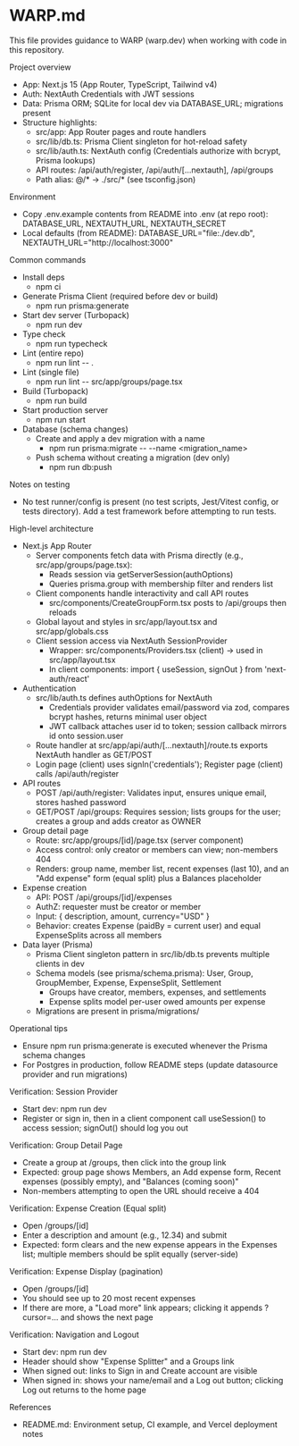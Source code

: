# WARP.md

This file provides guidance to WARP (warp.dev) when working with code in this repository.

Project overview
- App: Next.js 15 (App Router, TypeScript, Tailwind v4)
- Auth: NextAuth Credentials with JWT sessions
- Data: Prisma ORM; SQLite for local dev via DATABASE_URL; migrations present
- Structure highlights:
  - src/app: App Router pages and route handlers
  - src/lib/db.ts: Prisma Client singleton for hot-reload safety
  - src/lib/auth.ts: NextAuth config (Credentials authorize with bcrypt, Prisma lookups)
  - API routes: /api/auth/register, /api/auth/[...nextauth], /api/groups
  - Path alias: @/* → ./src/* (see tsconfig.json)

Environment
- Copy .env.example contents from README into .env (at repo root): DATABASE_URL, NEXTAUTH_URL, NEXTAUTH_SECRET
- Local defaults (from README): DATABASE_URL="file:./dev.db", NEXTAUTH_URL="http://localhost:3000"

Common commands
- Install deps
  - npm ci
- Generate Prisma Client (required before dev or build)
  - npm run prisma:generate
- Start dev server (Turbopack)
  - npm run dev
- Type check
  - npm run typecheck
- Lint (entire repo)
  - npm run lint -- .
- Lint (single file)
  - npm run lint -- src/app/groups/page.tsx
- Build (Turbopack)
  - npm run build
- Start production server
  - npm run start
- Database (schema changes)
  - Create and apply a dev migration with a name
    - npm run prisma:migrate -- --name <migration_name>
  - Push schema without creating a migration (dev only)
    - npm run db:push

Notes on testing
- No test runner/config is present (no test scripts, Jest/Vitest config, or tests directory). Add a test framework before attempting to run tests.

High-level architecture
- Next.js App Router
  - Server components fetch data with Prisma directly (e.g., src/app/groups/page.tsx):
    - Reads session via getServerSession(authOptions)
    - Queries prisma.group with membership filter and renders list
  - Client components handle interactivity and call API routes
    - src/components/CreateGroupForm.tsx posts to /api/groups then reloads
  - Global layout and styles in src/app/layout.tsx and src/app/globals.css
  - Client session access via NextAuth SessionProvider
    - Wrapper: src/components/Providers.tsx (client) → used in src/app/layout.tsx
    - In client components: import { useSession, signOut } from 'next-auth/react'
- Authentication
  - src/lib/auth.ts defines authOptions for NextAuth
    - Credentials provider validates email/password via zod, compares bcrypt hashes, returns minimal user object
    - JWT callback attaches user id to token; session callback mirrors id onto session.user
  - Route handler at src/app/api/auth/[...nextauth]/route.ts exports NextAuth handler as GET/POST
  - Login page (client) uses signIn('credentials'); Register page (client) calls /api/auth/register
- API routes
  - POST /api/auth/register: Validates input, ensures unique email, stores hashed password
  - GET/POST /api/groups: Requires session; lists groups for the user; creates a group and adds creator as OWNER
- Group detail page
  - Route: src/app/groups/[id]/page.tsx (server component)
  - Access control: only creator or members can view; non-members 404
  - Renders: group name, member list, recent expenses (last 10), and an "Add expense" form (equal split) plus a Balances placeholder
- Expense creation
  - API: POST /api/groups/[id]/expenses
  - AuthZ: requester must be creator or member
  - Input: { description, amount, currency="USD" }
  - Behavior: creates Expense (paidBy = current user) and equal ExpenseSplits across all members
- Data layer (Prisma)
  - Prisma Client singleton pattern in src/lib/db.ts prevents multiple clients in dev
  - Schema models (see prisma/schema.prisma): User, Group, GroupMember, Expense, ExpenseSplit, Settlement
    - Groups have creator, members, expenses, and settlements
    - Expense splits model per-user owed amounts per expense
  - Migrations are present in prisma/migrations/

Operational tips
- Ensure npm run prisma:generate is executed whenever the Prisma schema changes
- For Postgres in production, follow README steps (update datasource provider and run migrations)

Verification: Session Provider
- Start dev: npm run dev
- Register or sign in, then in a client component call useSession() to access session; signOut() should log you out

Verification: Group Detail Page
- Create a group at /groups, then click into the group link
- Expected: group page shows Members, an Add expense form, Recent expenses (possibly empty), and "Balances (coming soon)"
- Non-members attempting to open the URL should receive a 404

Verification: Expense Creation (Equal split)
- Open /groups/[id]
- Enter a description and amount (e.g., 12.34) and submit
- Expected: form clears and the new expense appears in the Expenses list; multiple members should be split equally (server-side)

Verification: Expense Display (pagination)
- Open /groups/[id]
- You should see up to 20 most recent expenses
- If there are more, a "Load more" link appears; clicking it appends ?cursor=... and shows the next page

Verification: Navigation and Logout
- Start dev: npm run dev
- Header should show "Expense Splitter" and a Groups link
- When signed out: links to Sign in and Create account are visible
- When signed in: shows your name/email and a Log out button; clicking Log out returns to the home page

References
- README.md: Environment setup, CI example, and Vercel deployment notes
